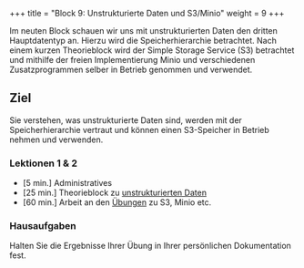 +++
title = "Block 9: Unstrukturierte Daten und S3/Minio"
weight = 9
+++

Im neuten Block schauen wir uns mit unstrukturierten Daten den dritten Hauptdatentyp an. Hierzu wird die Speicherhierarchie betrachtet. Nach einem kurzen Theorieblock wird der Simple Storage Service (S3) betrachtet und mithilfe der freien Implementierung Minio und verschiedenen Zusatzprogrammen selber in Betrieb genommen und verwendet.

## Ziel

Sie verstehen, was unstrukturierte Daten sind, werden mit der Speicherhierarchie vertraut und können einen S3-Speicher in Betrieb nehmen und verwenden.

### Lektionen 1 & 2

- [5 min.] Administratives
- [25 min.] Theorieblock zu [unstrukturierten Daten](/hauptdatentypen/unstrukturierte)
- [60 min.] Arbeit an den [Übungen](hauptdatentypen/unstrukturierte/minio) zu S3, Minio etc.

### Hausaufgaben

Halten Sie die Ergebnisse Ihrer Übung in Ihrer persönlichen Dokumentation fest.
